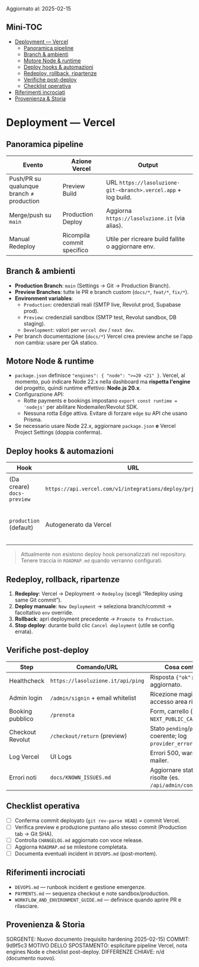 Aggiornato al: 2025-02-15

## Mini-TOC
- [Deployment — Vercel](#deployment--vercel)
  - [Panoramica pipeline](#panoramica-pipeline)
  - [Branch & ambienti](#branch--ambienti)
  - [Motore Node & runtime](#motore-node--runtime)
  - [Deploy hooks & automazioni](#deploy-hooks--automazioni)
  - [Redeploy, rollback, ripartenze](#redeploy-rollback-ripartenze)
  - [Verifiche post-deploy](#verifiche-post-deploy)
  - [Checklist operativa](#checklist-operativa)
- [Riferimenti incrociati](#riferimenti-incrociati)
- [Provenienza & Storia](#provenienza--storia)

# Deployment — Vercel

## Panoramica pipeline
| Evento | Azione Vercel | Output |
| --- | --- | --- |
| Push/PR su qualunque branch ≠ production | Preview Build | URL `https://lasoluzione-git-<branch>.vercel.app` + log build. |
| Merge/push su `main` | Production Deploy | Aggiorna `https://lasoluzione.it` (via alias). |
| Manual Redeploy | Ricompila commit specifico | Utile per ricreare build fallite o aggiornare env. |

## Branch & ambienti
- **Production Branch**: `main` (Settings → Git → Production Branch).
- **Preview Branches**: tutte le PR e branch custom (`docs/*`, `feat/*`, `fix/*`).
- **Environment variables**:
  - `Production`: credenziali reali (SMTP live, Revolut prod, Supabase prod).
  - `Preview`: credenziali sandbox (SMTP test, Revolut sandbox, DB staging).
  - `Development`: valori per `vercel dev` / `next dev`.
- Per branch documentazione (`docs/*`) Vercel crea preview anche se l'app non cambia: usare per QA statico.

## Motore Node & runtime
- `package.json` definisce `"engines": { "node": ">=20 <21" }`. Vercel, al momento, può indicare Node 22.x nella dashboard ma **rispetta l'engine** del progetto, quindi runtime effettivo: **Node.js 20.x**.
- Configurazione API:
  - Rotte payments e bookings impostano `export const runtime = 'nodejs'` per abilitare Nodemailer/Revolut SDK.
  - Nessuna rotta Edge attiva. Evitare di forzare `edge` su API che usano Prisma.
- Se necessario usare Node 22.x, aggiornare `package.json` **e** Vercel Project Settings (doppia conferma).

## Deploy hooks & automazioni
| Hook | URL | Scopo |
| --- | --- | --- |
| (Da creare) `docs-preview` | `https://api.vercel.com/v1/integrations/deploy/prj_xxx/docs` | Triggerare build documentazione su schedule (cron). |
| `production` (default) | Autogenerato da Vercel | Permette a Supabase o altri sistemi di forzare deploy main. |

> Attualmente non esistono deploy hook personalizzati nel repository. Tenere traccia in `ROADMAP.md` quando verranno configurati.

## Redeploy, rollback, ripartenze
1. **Redeploy**: Vercel → Deployment → `Redeploy` (scegli “Redeploy using same Git commit”).
2. **Deploy manuale**: `New Deployment` → seleziona branch/commit → facoltativo `env` override.
3. **Rollback**: apri deployment precedente → `Promote to Production`.
4. **Stop deploy**: durante build clic `Cancel deployment` (utile se config errata).

## Verifiche post-deploy
| Step | Comando/URL | Cosa controllare |
| --- | --- | --- |
| Healthcheck | `https://lasoluzione.it/api/ping` | Risposta `{"ok":true}` e `ts` aggiornato. |
| Admin login | `/admin/signin` + email whitelist | Ricezione magic link, accesso area riservata. |
| Booking pubblico | `/prenota` | Form, carrello (se `NEXT_PUBLIC_CART_ENABLED`). |
| Checkout Revolut | `/checkout/return` (preview) | Stato `pending`/`paid` coerente; log `provider_error`. |
| Log Vercel | UI Logs | Errori 500, warning Prisma, mailer. |
| Errori noti | `docs/KNOWN_ISSUES.md` | Aggiornare stato issue se risolte (es. `/api/admin/contacts` 500). |

## Checklist operativa
- [ ] Conferma commit deployato (`git rev-parse HEAD`) = commit Vercel.
- [ ] Verifica preview e produzione puntano allo stesso commit (Production tab → Git SHA).
- [ ] Controlla `CHANGELOG.md` aggiornato con voce release.
- [ ] Aggiorna `ROADMAP.md` se milestone completata.
- [ ] Documenta eventuali incident in `DEVOPS.md` (post-mortem).

## Riferimenti incrociati
- `DEVOPS.md` — runbook incident e gestione emergenze.
- `PAYMENTS.md` — sequenza checkout e note sandbox/production.
- `WORKFLOW_AND_ENVIRONMENT_GUIDE.md` — definisce quando aprire PR e rilasciare.

## Provenienza & Storia
SORGENTE: Nuovo documento (requisito hardening 2025-02-15)
COMMIT: 9d9f5c3
MOTIVO DELLO SPOSTAMENTO: esplicitare pipeline Vercel, nota engines Node e checklist post-deploy.
DIFFERENZE CHIAVE: n/d (documento nuovo).

